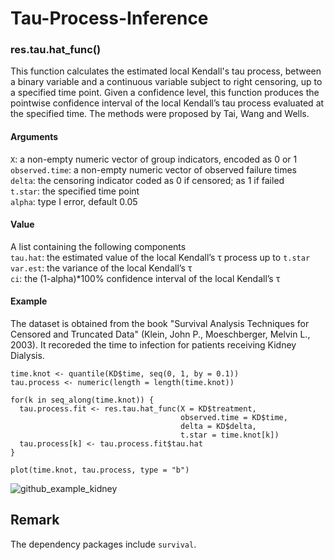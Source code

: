 # Tau-Process-Inference

### res.tau.hat_func()
This function calculates the estimated local Kendall's tau process, between a binary variable and a continuous variable subject to right censoring, up to a specified time point. Given a confidence level, this function produces the pointwise confidence interval of the local Kendall’s tau process evaluated at the specified time. The methods were proposed by Tai, Wang and Wells. <br>

#### Arguments
`X`: a non-empty numeric vector of group indicators, encoded as 0 or 1 <br>
`observed.time`: a non-empty numeric vector of observed failure times <br>
`delta`: the censoring indicator coded as 0 if censored; as 1 if failed <br>
`t.star`: the specified time point <br>
`alpha`: type I error, default 0.05 <br>

#### Value
A list containing the following components <br>
`tau.hat`: the estimated value of the local Kendall’s &tau; process up to `t.star` <br>
`var.est`:  the variance of the local Kendall’s &tau;<br>
`ci`: the (1-alpha)*100% confidence interval of the local Kendall’s &tau;<br>

#### Example
The dataset is obtained from the book "Survival Analysis Techniques for Censored and Truncated Data" (Klein, John P., Moeschberger, Melvin L., 2003). It recoreded the time to infection for patients receiving Kidney Dialysis. <br>

```
time.knot <- quantile(KD$time, seq(0, 1, by = 0.1))
tau.process <- numeric(length = length(time.knot))

for(k in seq_along(time.knot)) {
  tau.process.fit <- res.tau.hat_func(X = KD$treatment,
                                      observed.time = KD$time,
                                      delta = KD$delta,
                                      t.star = time.knot[k])
  tau.process[k] <- tau.process.fit$tau.hat
}

plot(time.knot, tau.process, type = "b")
```
![github_example_kidney](https://user-images.githubusercontent.com/9900943/180728285-496d57d8-044e-4fd1-aca3-5c808185bd39.png)

## Remark
The dependency packages include `survival`.

